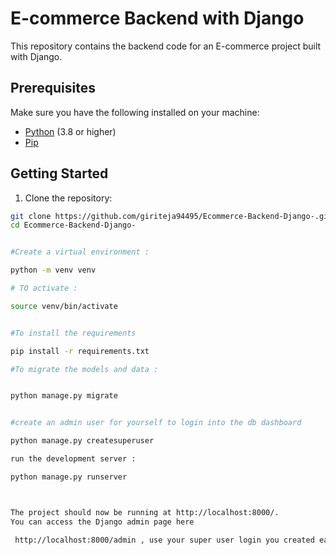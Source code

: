 # E-commerce Backend with Django

This repository contains the backend code for an E-commerce project built with Django.

## Prerequisites

Make sure you have the following installed on your machine:

- [Python](https://www.python.org/downloads/) (3.8 or higher)
- [Pip](https://pip.pypa.io/en/stable/installation/)

## Getting Started

1. Clone the repository:

```bash
git clone https://github.com/giriteja94495/Ecommerce-Backend-Django-.git
cd Ecommerce-Backend-Django-


#Create a virtual environment :

python -m venv venv

# TO activate :

source venv/bin/activate


#To install the requirements

pip install -r requirements.txt

#To migrate the models and data :


python manage.py migrate


#create an admin user for yourself to login into the db dashboard

python manage.py createsuperuser

run the development server :

python manage.py runserver



The project should now be running at http://localhost:8000/. 
You can access the Django admin page here 

 http://localhost:8000/admin , use your super user login you created earlier





